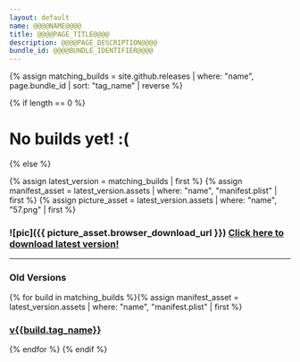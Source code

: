 ```yaml
---
layout: default
name: @@@@NAME@@@@
title: @@@@PAGE_TITLE@@@@
description: @@@@PAGE_DESCRIPTION@@@@
bundle_id: @@@@BUNDLE_IDENTIFIER@@@@
---
```

{% assign matching_builds = site.github.releases | where: "name", page.bundle_id | sort: "tag_name" | reverse %}

{% if length == 0 %}
<h1 class="center">No builds yet! :(</h1>
{% else %}

{% assign latest_version = matching_builds | first %}
{% assign manifest_asset = latest_version.assets | where: "name", "manifest.plist" | first %}
{% assign picture_asset = latest_version.assets | where: "name", "57.png" | first %}

<h3 class="center">
	![pic]({{ picture_asset.browser_download_url }})
    <a class="btn install" href="itms-services://?action=download-manifest&url={{ manifest_asset.browser_download_url }}">Click here to download latest version!</a>
</h3>

---
<h3 class="center">
Old Versions
</h3>
{% for build in matching_builds %}{% assign manifest_asset = latest_version.assets | where: "name", "manifest.plist" | first %}
<h3 class="center"><a href="itms-services://?action=download-manifest&url={{ manifest_asset.browser_download_url }}">v{{build.tag_name}}</a></h3>{% endfor %}
{% endif %}
